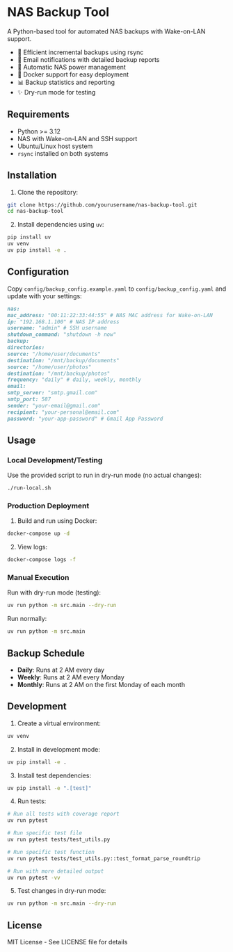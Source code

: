 # NAS Backup Tool

A Python-based tool for automated NAS backups with Wake-on-LAN support.

- 🔄 Efficient incremental backups using rsync
- 📧 Email notifications with detailed backup reports
- 🔌 Automatic NAS power management
- 🐳 Docker support for easy deployment
- 📊 Backup statistics and reporting
- ✨ Dry-run mode for testing


## Requirements

- Python >= 3.12
- NAS with Wake-on-LAN and SSH support
- Ubuntu/Linux host system
- `rsync` installed on both systems

## Installation

1. Clone the repository:
```bash
git clone https://github.com/yourusername/nas-backup-tool.git
cd nas-backup-tool
```

2. Install dependencies using `uv`:
```bash
pip install uv
uv venv
uv pip install -e .
```

## Configuration

Copy `config/backup_config.example.yaml` to `config/backup_config.yaml` and update with your settings:
```yaml:README.md
nas:
mac_address: "00:11:22:33:44:55" # NAS MAC address for Wake-on-LAN
ip: "192.168.1.100" # NAS IP address
username: "admin" # SSH username
shutdown_command: "shutdown -h now"
backup:
directories:
source: "/home/user/documents"
destination: "/mnt/backup/documents"
source: "/home/user/photos"
destination: "/mnt/backup/photos"
frequency: "daily" # daily, weekly, monthly
email:
smtp_server: "smtp.gmail.com"
smtp_port: 587
sender: "your-email@gmail.com"
recipient: "your-personal@email.com"
password: "your-app-password" # Gmail App Password
```

## Usage

### Local Development/Testing

Use the provided script to run in dry-run mode (no actual changes):
```bash
./run-local.sh
```

### Production Deployment

1. Build and run using Docker:
```bash
docker-compose up -d
```

2. View logs:
```bash
docker-compose logs -f
```

### Manual Execution

Run with dry-run mode (testing):
```bash
uv run python -m src.main --dry-run
```

Run normally:
```bash
uv run python -m src.main
```

## Backup Schedule

- **Daily**: Runs at 2 AM every day
- **Weekly**: Runs at 2 AM every Monday
- **Monthly**: Runs at 2 AM on the first Monday of each month

## Development

1. Create a virtual environment:
```bash
uv venv
```

2. Install in development mode:
```bash
uv pip install -e .
```

3. Install test dependencies:
```bash
uv pip install -e ".[test]"
```

4. Run tests:
```bash
# Run all tests with coverage report
uv run pytest

# Run specific test file
uv run pytest tests/test_utils.py

# Run specific test function
uv run pytest tests/test_utils.py::test_format_parse_roundtrip

# Run with more detailed output
uv run pytest -vv
```

5. Test changes in dry-run mode:
```bash
uv run python -m src.main --dry-run
```

## License

MIT License - See LICENSE file for details

